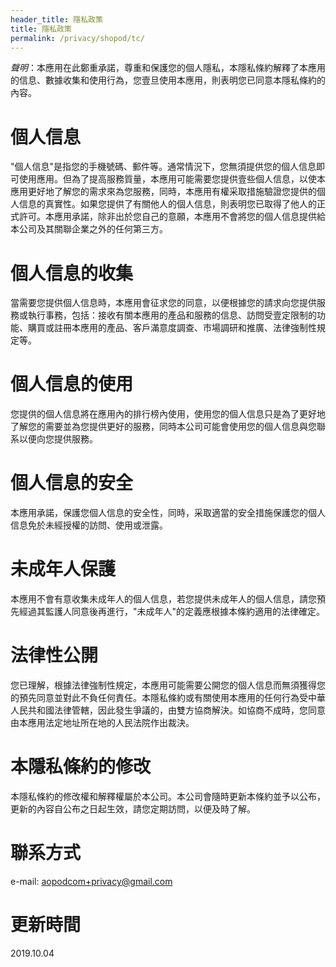 ```yaml
---
header_title: 隱私政策
title: 隱私政策
permalink: /privacy/shopod/tc/
---
```


*聲明*：本應用在此鄭重承諾，尊重和保護您的個人隱私，本隱私條約解釋了本應用的信息、數據收集和使用行為，您壹旦使用本應用，則表明您已同意本隱私條約的內容。

# 個人信息

"個人信息"是指您的手機號碼、郵件等。通常情況下，您無須提供您的個人信息即可使用應用。但為了提高服務質量，本應用可能需要您提供壹些個人信息，以使本應用更好地了解您的需求來為您服務，同時，本應用有權采取措施驗證您提供的個人信息的真實性。如果您提供了有關他人的個人信息，則表明您已取得了他人的正式許可。本應用承諾，除非出於您自己的意願，本應用不會將您的個人信息提供給本公司及其關聯企業之外的任何第三方。 

# 個人信息的收集

當需要您提供個人信息時，本應用會征求您的同意，以便根據您的請求向您提供服務或執行事務，包括：接收有關本應用的產品和服務的信息、訪問受壹定限制的功能、購買或註冊本應用的產品、客戶滿意度調查、市場調研和推廣、法律強制性規定等。 

# 個人信息的使用

您提供的個人信息將在應用內的排行榜內使用，使用您的個人信息只是為了更好地了解您的需要並為您提供更好的服務，同時本公司可能會使用您的個人信息與您聯系以便向您提供服務。

# 個人信息的安全

本應用承諾，保護您個人信息的安全性，同時，采取適當的安全措施保護您的個人信息免於未經授權的訪問、使用或泄露。

# 未成年人保護

本應用不會有意收集未成年人的個人信息，若您提供未成年人的個人信息，請您預先經過其監護人同意後再進行，"未成年人"的定義應根據本條約適用的法律確定。

# 法律性公開

您已理解，根據法律強制性規定，本應用可能需要公開您的個人信息而無須獲得您的預先同意並對此不負任何責任。本隱私條約或有關使用本應用的任何行為受中華人民共和國法律管轄，因此發生爭議的，由雙方協商解決。如協商不成時，您同意由本應用法定地址所在地的人民法院作出裁決。

# 本隱私條約的修改

本隱私條約的修改權和解釋權屬於本公司。本公司會隨時更新本條約並予以公布，更新的內容自公布之日起生效，請您定期訪問，以便及時了解。

# 聯系方式

e-mail: aopodcom+privacy@gmail.com

# 更新時間

2019.10.04
